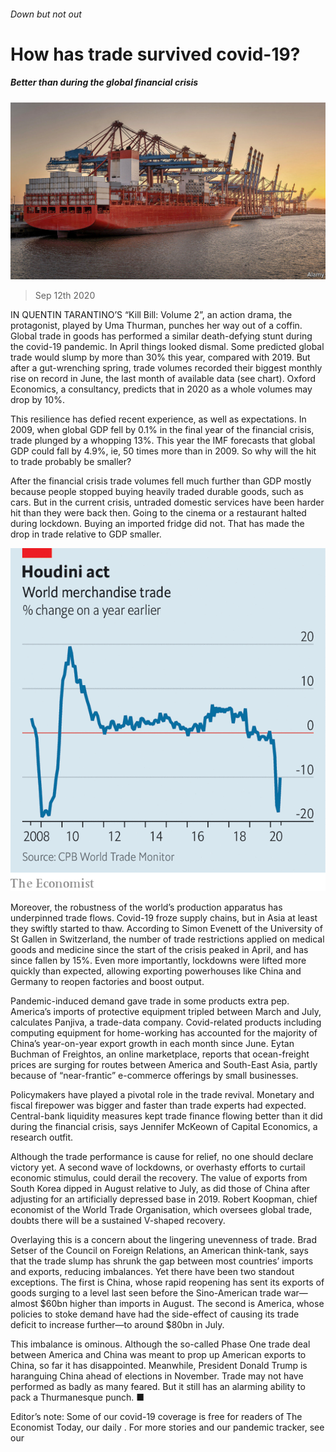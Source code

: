 ###### Down but not out

# How has trade survived covid-19? 

##### Better than during the global financial crisis 

![image](images/20200912_FNP502.jpg) 

> Sep 12th 2020 

IN QUENTIN TARANTINO’S “Kill Bill: Volume 2”, an action drama, the protagonist, played by Uma Thurman, punches her way out of a coffin. Global trade in goods has performed a similar death-defying stunt during the covid-19 pandemic. In April things looked dismal. Some predicted global trade would slump by more than 30% this year, compared with 2019. But after a gut-wrenching spring, trade volumes recorded their biggest monthly rise on record in June, the last month of available data (see chart). Oxford Economics, a consultancy, predicts that in 2020 as a whole volumes may drop by 10%.

This resilience has defied recent experience, as well as expectations. In 2009, when global GDP fell by 0.1% in the final year of the financial crisis, trade plunged by a whopping 13%. This year the IMF forecasts that global GDP could fall by 4.9%, ie, 50 times more than in 2009. So why will the hit to trade probably be smaller?


After the financial crisis trade volumes fell much further than GDP mostly because people stopped buying heavily traded durable goods, such as cars. But in the current crisis, untraded domestic services have been harder hit than they were back then. Going to the cinema or a restaurant halted during lockdown. Buying an imported fridge did not. That has made the drop in trade relative to GDP smaller.

![image](images/20200912_FNC519.png) 


Moreover, the robustness of the world’s production apparatus has underpinned trade flows. Covid-19 froze supply chains, but in Asia at least they swiftly started to thaw. According to Simon Evenett of the University of St Gallen in Switzerland, the number of trade restrictions applied on medical goods and medicine since the start of the crisis peaked in April, and has since fallen by 15%. Even more importantly, lockdowns were lifted more quickly than expected, allowing exporting powerhouses like China and Germany to reopen factories and boost output.

Pandemic-induced demand gave trade in some products extra pep. America’s imports of protective equipment tripled between March and July, calculates Panjiva, a trade-data company. Covid-related products including computing equipment for home-working has accounted for the majority of China’s year-on-year export growth in each month since June. Eytan Buchman of Freightos, an online marketplace, reports that ocean-freight prices are surging for routes between America and South-East Asia, partly because of “near-frantic” e-commerce offerings by small businesses.

Policymakers have played a pivotal role in the trade revival. Monetary and fiscal firepower was bigger and faster than trade experts had expected. Central-bank liquidity measures kept trade finance flowing better than it did during the financial crisis, says Jennifer McKeown of Capital Economics, a research outfit.

Although the trade performance is cause for relief, no one should declare victory yet. A second wave of lockdowns, or overhasty efforts to curtail economic stimulus, could derail the recovery. The value of exports from South Korea dipped in August relative to July, as did those of China after adjusting for an artificially depressed base in 2019. Robert Koopman, chief economist of the World Trade Organisation, which oversees global trade, doubts there will be a sustained V-shaped recovery.

Overlaying this is a concern about the lingering unevenness of trade. Brad Setser of the Council on Foreign Relations, an American think-tank, says that the trade slump has shrunk the gap between most countries’ imports and exports, reducing imbalances. Yet there have been two standout exceptions. The first is China, whose rapid reopening has sent its exports of goods surging to a level last seen before the Sino-American trade war—almost $60bn higher than imports in August. The second is America, whose policies to stoke demand have had the side-effect of causing its trade deficit to increase further—to around $80bn in July.

This imbalance is ominous. Although the so-called Phase One trade deal between America and China was meant to prop up American exports to China, so far it has disappointed. Meanwhile, President Donald Trump is haranguing China ahead of elections in November. Trade may not have performed as badly as many feared. But it still has an alarming ability to pack a Thurmanesque punch. ■

Editor’s note: Some of our covid-19 coverage is free for readers of The Economist Today, our daily . For more stories and our pandemic tracker, see our 

